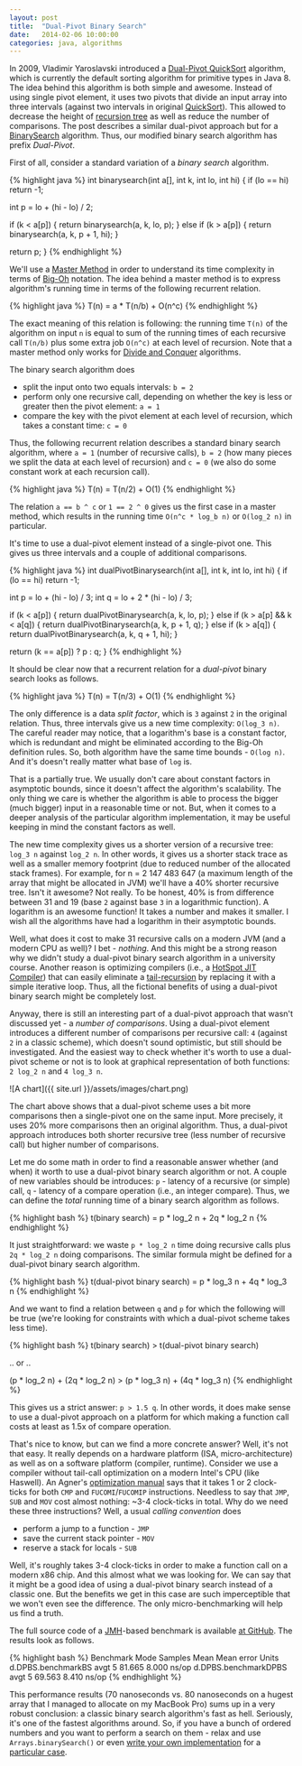 ```yaml
---
layout: post
title:  "Dual-Pivot Binary Search"
date:   2014-02-06 10:00:00
categories: java, algorithms
---
```


In 2009, Vladimir Yaroslavski introduced a [Dual-Pivot QuickSort][1] algorithm, which is currently the default sorting algorithm for primitive types in Java 8. The idea behind this algorithm is both simple and awesome. Instead of using single pivot element, it uses two pivots that divide an input array into three intervals (against two intervals in original [QuickSort][3]). This allowed to decrease the height of [recursion tree][2] as well as reduce the number of comparisons. The post describes a similar dual-pivot approach but for a [BinarySearch][4] algorithm. Thus, our modified binary search algorithm has prefix *Dual-Pivot*.

First of all, consider a standard variation of a _binary search_ algorithm. 

{% highlight java %}
int binarysearch(int a[], int k, int lo, int hi) {
  if (lo == hi) return -1;

  int p = lo + (hi - lo) / 2;

  if (k < a[p]) {
    return binarysearch(a, k, lo, p);
  } else if (k > a[p]) {
    return binarysearch(a, k, p + 1, hi);
  }

  return p;
}
{% endhighlight %}

We'll use a [Master Method][5] in order to understand its time complexity in terms of [Big-Oh][6] notation. The idea behind a master method is to express algorithm's running time in terms of the following recurrent relation.

{% highlight java %}
T(n) = a * T(n/b) + O(n^c)
{% endhighlight %}

The exact meaning of this relation is following: the running time `T(n)` of the algorithm on input `n` is equal to sum of the running times of each recursive call `T(n/b)` plus some extra job `O(n^c)` at each level of recursion. Note that a master method only works for [Divide and Conquer][7] algorithms.

The binary search algorithm does 

 * split the input onto two equals intervals: `b = 2`
 * perform only one recursive call, depending on whether the key is less or greater then the pivot element: `a = 1`
 * compare the key with the pivot element at each level of recursion, which takes a constant time: `c = 0`

Thus, the following recurrent relation describes a standard binary search algorithm, where `a = 1` (number of recursive calls), `b = 2` (how many pieces we split the data at each level of recursion) and `c = 0` (we also do some constant work at each recursion call).

{% highlight java %}
T(n) = T(n/2) + O(1)
{% endhighlight %}

The relation `a == b ^ c` or `1 == 2 ^ 0` gives us the first case in a master method, which results in the running time `O(n^c * log_b n)` or `O(log_2 n)` in particular.

It's time to use a dual-pivot element instead of a single-pivot one. This gives us three intervals and a couple of additional comparisons.

{% highlight java %}
int dualPivotBinarysearch(int a[], int k, int lo, int hi) {
  if (lo == hi) return -1;

  int p = lo + (hi - lo) / 3;
  int q = lo + 2 * (hi - lo) / 3;

  if (k < a[p]) {
    return dualPivotBinarysearch(a, k, lo, p);
  } else if (k > a[p] && k < a[q]) {
    return dualPivotBinarysearch(a, k, p + 1, q);
  } else if (k > a[q]) {
    return dualPivotBinarysearch(a, k, q + 1, hi);
  }

  return (k == a[p]) ? p : q;
}
{% endhighlight %}

It should be clear now that a recurrent relation for a _dual-pivot_ binary search looks as follows.

{% highlight java %}
T(n) = T(n/3) + O(1)
{% endhighlight %}

The only difference is a data _split factor_, which is `3` against `2` in the original relation. Thus, three intervals give us a new time complexity: `O(log_3 n)`. The careful reader may notice, that a logarithm's base is a constant factor, which is redundant and might be eliminated according to the Big-Oh definition rules. So, both algorithm have the same time bounds - `O(log n)`. And it's doesn't really matter what base of `log` is.

That is a partially true. We usually don't care about constant factors in asymptotic bounds, since it doesn't affect the algorithm's scalability. The only thing we care is whether the algorithm is able to process the bigger (much bigger) input in a reasonable time or not. But, when it comes to a deeper analysis of the particular algorithm implementation, it may be useful keeping in mind the constant factors as well.

The new time complexity gives us a shorter version of a recursive tree: `log_3 n` against `log_2 n`. In other words, it gives us a shorter stack trace as well as a smaller memory footprint (due to reduced number of the allocated stack frames). For example, for n = 2 147 483 647 (a maximum length of the array that might be allocated in JVM) we'll have a 40% shorter recursive tree. Isn't it awesome? Not really. To be honest, 40% is from difference between 31 and 19 (base `2` against base `3` in a logarithmic function). A logarithm is an awesome function! It takes a number and makes it smaller. I wish all the algorithms have had a logarithm in their asymptotic bounds.

Well, what does it cost to make 31 recursive calls on a modern JVM (and a modern CPU as well)? I bet - _nothing_. And this might be a strong reason why we didn't study a dual-pivot binary search algorithm in a university course. Another reason is optimizing compilers (i.e., a [HotSpot JIT Compiler][9]) that can easily eliminate a [tail-recursion][8] by replacing it with a simple iterative loop. Thus, all the fictional benefits of using a dual-pivot binary search might be completely lost.

Anyway, there is still an interesting part of a dual-pivot approach that wasn't discussed yet - a _number of comparisons_. Using a dual-pivot element introduces a different number of comparisons per recursive call: `4` (against `2` in a classic scheme), which doesn't sound optimistic, but still should be investigated. And the easiest way to check whether it's worth to use a dual-pivot scheme or not is to look at graphical representation of both functions: `2 log_2 n` and `4 log_3 n`.

![A chart]({{ site.url }}/assets/images/chart.png)

The chart above shows that a dual-pivot scheme uses a bit more comparisons then a single-pivot one on the same input. More precisely, it uses 20% more comparisons then an original algorithm. Thus, a dual-pivot approach introduces both shorter recursive tree (less number of recursive call) but higher number of comparisons. 

Let me do some math in order to find a reasonable answer whether (and when) it worth to use a dual-pivot binary search algorithm or not. A couple of new variables should be introduces: `p` - latency of a recursive (or simple) call,  `q` - latency of a compare operation (i.e., an integer compare). Thus, we can define the _total_ running time of a binary search algorithm as follows.

{% highlight bash %}
t(binary search) = p * log_2 n + 2q * log_2 n 
{% endhighlight %}

It just straightforward: we waste `p * log_2 n` time doing recursive calls plus `2q * log_2 n` doing comparisons. The similar formula might be defined for a dual-pivot binary search algorithm.

{% highlight bash %}
t(dual-pivot binary search) = p * log_3 n + 4q * log_3 n 
{% endhighlight %}

And we want to find a relation between `q` and `p` for which the following will be true (we're looking for constraints with which a dual-pivot scheme takes less time).

{% highlight bash %}
t(binary search) > t(dual-pivot binary search)

.. or ..

(p * log_2 n) + (2q * log_2 n) > (p * log_3 n) + (4q * log_3 n)
{% endhighlight %}

This gives us a strict answer: `p > 1.5 q`. In other words, it does make sense to use a dual-pivot approach on a platform for which making a function call costs at least as 1.5x of compare operation.

That's nice to know, but can we find a more concrete answer? Well, it's not that easy. It really depends on a hardware platform (ISA, micro-architecture) as well as on a software platform (compiler, runtime). Consider we use a compiler without tail-call optimization on a modern Intel's CPU (like Haswell). An Agner's [optimization manual][12] says that it takes 1 or 2 clock-ticks for both `CMP` and `FUCOMI`/`FUCOMIP` instructions. Needless to say that `JMP`, `SUB` and `MOV` cost almost nothing: ~3-4 clock-ticks in total. Why do we need these three instructions? Well, a usual _calling convention_ does

 * perform a jump to a function - `JMP`
 * save the current stack pointer - `MOV`
 * reserve a stack for locals - `SUB`

Well, it's roughly takes 3-4 clock-ticks in order to make a function call on a modern x86 chip. And this almost what we was looking for. We can say that it might be a good idea of using a dual-pivot binary search instead of a classic one. But the benefits we get in this case are such imperceptible that we won't even see the difference. The only micro-benchmarking will help us find a truth.

The full source code of a [JMH][13]-based benchmark is available [at GitHub][14]. The results look as follows.

{% highlight bash %}
Benchmark                Mode   Samples         Mean   Mean error    Units
d.DPBS.benchmarkBS       avgt         5       81.665        8.000    ns/op
d.DPBS.benchmarkDPBS     avgt         5       69.563        8.410    ns/op
{% endhighlight %}

This performance results (70 nanoseconds vs. 80 nanoseconds on a hugest array that I managed to allocate on my MacBook Pro) sums up in a very robust conclusion: a classic binary search algorithm's fast as hell. Seriously, it's one of the fastest algorithms around. So, if you have a bunch of ordered numbers and you want to perform a search on them - relax and use `Arrays.binarySearch()` or even [write your own implementation][11] for a [particular case][10].

[1]: http://iaroslavski.narod.ru/quicksort/DualPivotQuicksort.pdf
[2]: http://www.cs.cornell.edu/courses/cs3110/2012sp/lectures/lec20-master/lec20.html
[3]: http://en.wikipedia.org/wiki/Quicksort
[4]: http://en.wikipedia.org/wiki/Binary_search_algorithm
[5]: http://en.wikipedia.org/wiki/Master_theorem
[6]: http://en.wikipedia.org/wiki/Big_O_notation
[7]: http://en.wikipedia.org/wiki/Divide_and_conquer_algorithm
[8]: http://en.wikipedia.org/wiki/Tail_call
[9]: http://en.wikipedia.org/wiki/HotSpot
[10]: https://github.com/vkostyukov/la4j/blob/master/src/main/java/org/la4j/matrix/sparse/CRSMatrix.java#L407
[11]: http://reprog.wordpress.com/2010/04/19/are-you-one-of-the-10-percent/
[12]: http://www.agner.org/optimize/instruction_tables.pdf
[13]: http://openjdk.java.net/projects/code-tools/jmh/
[14]: https://gist.github.com/vkostyukov/6201007
